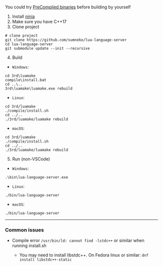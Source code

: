 You could try [PreCompiled binaries](https://github.com/sumneko/lua-language-server/wiki/PreCompiled-Binaries) before building by yourself

1. Install [ninja](https://github.com/ninja-build/ninja/wiki/Pre-built-Ninja-packages)
2. Make sure you have C++17
3. Clone project
```shell
# clone project
git clone https://github.com/sumneko/lua-language-server
cd lua-language-server
git submodule update --init --recursive
```
4. Build
+ `Windows`:
```shell
cd 3rd\luamake
compile\install.bat
cd ..\..
3rd\luamake\luamake.exe rebuild
```
+ `Linux`:
```shell
cd 3rd/luamake
./compile/install.sh
cd ../..
./3rd/luamake/luamake rebuild
```
+ `macOS`:
```shell
cd 3rd/luamake
./compile/install.sh
cd ../..
./3rd/luamake/luamake rebuild
```
5. Run (non-VSCode)
+ `Windows`:
```shell
.\bin\lua-language-server.exe
```
+ `Linux`:
```shell
./bin/lua-language-server
```
+ `macOS`:
```shell
./bin/lua-language-server
```

---

### Common issues

* Compile error `/usr/bin/ld: cannot find -lstdc++` or similar when running install.sh

  * You may need to install libstdc++. On Fedora linux or similar: `dnf install libstdc++-static`
